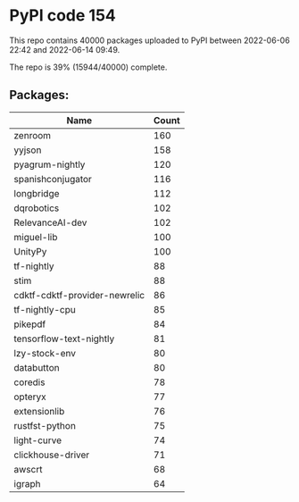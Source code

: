 # PyPI code 154

This repo contains 40000 packages uploaded to PyPI between 
2022-06-06 22:42 and 2022-06-14 09:49.

The repo is 39% (15944/40000) complete.

## Packages:

| Name  | Count |
| ----- | ----- |
| zenroom | 160 |
| yyjson | 158 |
| pyagrum-nightly | 120 |
| spanishconjugator | 116 |
| longbridge | 112 |
| dqrobotics | 102 |
| RelevanceAI-dev | 102 |
| miguel-lib | 100 |
| UnityPy | 100 |
| tf-nightly | 88 |
| stim | 88 |
| cdktf-cdktf-provider-newrelic | 86 |
| tf-nightly-cpu | 85 |
| pikepdf | 84 |
| tensorflow-text-nightly | 81 |
| lzy-stock-env | 80 |
| databutton | 80 |
| coredis | 78 |
| opteryx | 77 |
| extensionlib | 76 |
| rustfst-python | 75 |
| light-curve | 74 |
| clickhouse-driver | 71 |
| awscrt | 68 |
| igraph | 64 |


